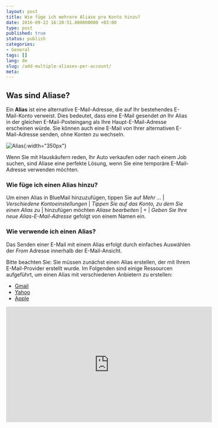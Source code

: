 ```yaml
---
layout: post
title: Wie füge ich mehrere Aliase pro Konto hinzu?
date: 2016-09-22 16:20:51.000000000 +03:00
type: post
published: true
status: publish
categories:
- General
tags: []
lang: de
slug: /add-multiple-aliases-per-account/
meta:
---
```


## Was sind Aliase?

Ein **Alias** ist eine alternative E-Mail-Adresse, die auf Ihr bestehendes E-Mail-Konto verweist. Dies bedeutet, dass eine E-Mail gesendet *an* Ihr Alias in der gleichen E-Mail-Posteingang als Ihre Haupt-E-Mail-Adresse erscheinen würde. Sie können auch eine E-Mail *von* Ihrer alternativen E-Mail-Adresse senden, ohne Konten zu wechseln.

![Alias](/assets/Aliases_v4.png){:width="350px"}

Wenn Sie mit Hauskäufern reden, Ihr Auto verkaufen oder nach einem Job suchen, sind Aliase eine perfekte Lösung, wenn Sie eine temporäre E-Mail-Adresse verwenden möchten.

### Wie füge ich einen Alias hinzu?
Um einen Alias in BlueMail hinzuzufügen, tippen Sie auf *Mehr ...* \| *Verschiedene Kontoeinstellungen* \| *Tippen Sie auf das Konto, zu dem Sie einen Alias zu* \| hinzufügen möchten *Aliase bearbeiten* \| + \| *Geben Sie Ihre neue Alias-E-Mail-Adresse* gefolgt von einem Namen ein.

### Wie verwende ich einen Alias?

Das Senden einer E-Mail mit einem Alias erfolgt durch einfaches Auswählen der *From* Adresse innerhalb der E-Mail-Ansicht.

Bitte beachten Sie: Sie müssen zunächst einen Alias erstellen, der mit Ihrem E-Mail-Provider erstellt wurde. Im Folgenden sind einige Ressourcen aufgeführt, um einen Alias mit verschiedenen Anbietern zu erstellen:

* [Gmail](https://support.google.com/a/answer/33327?hl=de)
* [Yahoo](https://help.yahoo.com/kb/SLN15953.html)
* [Apple](https://support.apple.com/kb/ph2622?locale=en_US)

<iframe src="https://www.youtube.com/embed/vhV4EpFKwHg?list=PLXcA1xyD8E7dB0XsKApln4AqCumFbmOJK" width="560" height="315" frameborder="0" allowfullscreen="allowfullscreen"></iframe>
